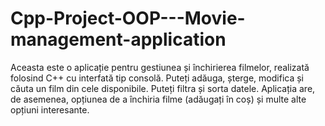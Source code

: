 # Cpp-Project-OOP---Movie-management-application
Aceasta este o aplicație pentru gestiunea și închirierea filmelor, realizată folosind C++ cu interfată tip consolă. Puteți adăuga, șterge, modifica și căuta un film din cele disponibile. Puteți filtra și sorta datele. Aplicația are, de asemenea, opțiunea de a închiria filme (adăugați în coș) și multe alte opțiuni interesante.
